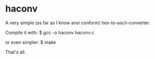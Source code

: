 haconv
======

A very simple (as far as I know ansi conform) hex-to-ascii-converter.

Compile it with:
$ gcc -o haconv haconv.c

or even simpler:
$ make

That's all.
